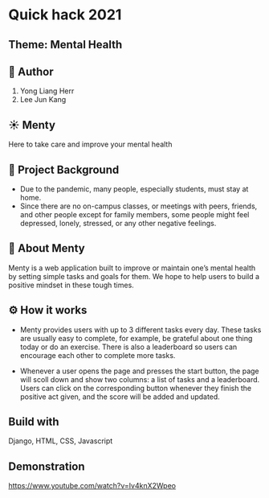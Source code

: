 # Quick hack 2021

## Theme: Mental Health


## 🙌 Author
1. Yong Liang Herr
2. Lee Jun Kang


## ☀️ Menty
Here to take care and improve your mental health


## 🤔 Project Background
- Due to the pandemic, many people, especially students, must stay at home.
- Since there are no on-campus classes, or meetings with peers, friends, and other people except for family members, some people might feel depressed, lonely, stressed, or any other negative feelings.


## 💭 About Menty
Menty is a web application built to improve or maintain one’s mental health by setting simple tasks and goals for them. We hope to help users to build a positive mindset in these tough times.


## ⚙️ How it works
- Menty provides users with up to 3 different tasks every day. These tasks are usually easy to complete, for example, be grateful about one thing today or do an exercise. There is also a leaderboard so users can encourage each other to complete more tasks.

- Whenever a user opens the page and presses the start button, the page will scoll down and show two columns: a list of tasks and a leaderboard. Users can click on the corresponding button whenever they finish the positive act given, and the score will be added and updated. 

## Build with
Django, HTML, CSS, Javascript

## Demonstration
https://www.youtube.com/watch?v=Iv4knX2Wpeo
